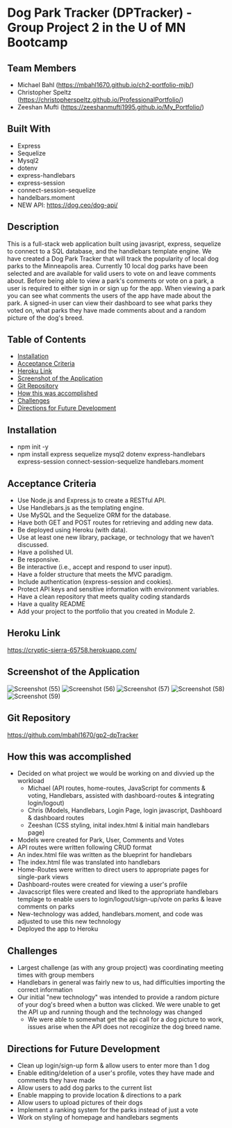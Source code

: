# Dog Park Tracker (DPTracker) - Group Project 2 in the U of MN Bootcamp

## Team Members
* Michael Bahl (https://mbahl1670.github.io/ch2-portfolio-mjb/)
* Christopher Speltz (https://christopherspeltz.github.io/ProfessionalPortfolio/)
* Zeeshan Mufti (https://zeeshanmufti1995.github.io/My_Portfolio/)
  

## Built With
* Express
* Sequelize
* Mysql2
* dotenv
* express-handlebars
* express-session
* connect-session-sequelize
* handelbars.moment
* NEW API: https://dog.ceo/dog-api/

## Description
This is a full-stack web application built using javasript, express, sequelize to connect to a SQL database, and the handlebars template engine.  We have created a Dog Park Tracker that will track the popularity of local dog parks to the Minneapolis area.  Currently 10 local dog parks have been selected and are available for valid users to vote on and leave comments about.  Before being able to view a park's comments or vote on a park, a user is required to either sign in or sign up for the app.  When viewing a park you can see what comments the users of the app have made about the park.  A signed-in user can view their dashboard to see what parks they voted on, what parks they have made comments about and a random picture of the dog's breed.


## Table of Contents
* [Installation](#installation)
* [Acceptance Criteria](#acceptance-criteria)
* [Heroku Link](#heroku-link)
* [Screenshot of the Application](#screenshot-of-the-application)
* [Git Repository](#git-repository)
* [How this was accomplished](#how-this-was-accomplished)
* [Challenges](#challenges)
* [Directions for Future Development](#directions-for-future-development)

## Installation
* npm init -y
* npm install express sequelize mysql2 dotenv express-handlebars express-session connect-session-sequelize handlebars.moment


## Acceptance Criteria
* Use Node.js and Express.js to create a RESTful API.
* Use Handlebars.js as the templating engine.
* Use MySQL and the Sequelize ORM for the database.
* Have both GET and POST routes for retrieving and adding new data.
* Be deployed using Heroku (with data).
* Use at least one new library, package, or technology that we haven’t discussed. 
* Have a polished UI.
* Be responsive.
* Be interactive (i.e., accept and respond to user input).
* Have a folder structure that meets the MVC paradigm.
* Include authentication (express-session and cookies).
* Protect API keys and sensitive information with environment variables.
* Have a clean repository that meets quality coding standards 
* Have a quality README 
* Add your project to the portfolio that you created in Module 2.


## Heroku Link
https://cryptic-sierra-65758.herokuapp.com/

## Screenshot of the Application
![Screenshot (55)](https://user-images.githubusercontent.com/90292697/151611620-6fd69786-4743-411e-a763-7d0cb14fa156.png)
![Screenshot (56)](https://user-images.githubusercontent.com/90292697/151611628-4ebe612d-a030-4074-9326-be785522dbb6.png)
![Screenshot (57)](https://user-images.githubusercontent.com/90292697/151611634-3b2cd18f-7899-4933-84bc-7c26e9d1e640.png)
![Screenshot (58)](https://user-images.githubusercontent.com/90292697/151611645-21b4113b-c78f-46f2-bfc9-90d841d622f4.png)
![Screenshot (59)](https://user-images.githubusercontent.com/90292697/151611658-6b14187c-52ca-481b-bd5d-2b02bccd5b69.png)

## Git Repository
https://github.com/mbahl1670/gp2-dpTracker


## How this was accomplished
* Decided on what project we would be working on and divvied up the workload    
  * Michael (API routes, home-routes, JavaScript for comments & voting, Handlebars, assisted with dashboard-routes & integrating login/logout)
  * Chris (Models, Handlebars, Login Page, login javascript, Dashboard & dashboard routes
  * Zeeshan (CSS styling, inital index.html & initial main handlebars page)
* Models were created for Park, User, Comments and Votes
* API routes were written following CRUD format
* An index.html file was written as the blueprint for handlebars
* The index.html file was translated into handlebars
* Home-Routes were written to direct users to appropriate pages for single-park views
* Dashboard-routes were created for viewing a user's profile
* Javacscript files were created and liked to the appropriate handlebars templage to enable users to login/logout/sign-up/vote on parks & leave comments on parks
* New-technology was added, handlebars.moment, and code was adjusted to use this new technology
* Deployed the app to Heroku 


## Challenges
* Largest challenge (as with any group project) was coordinating meeting times with group members
* Handlebars in general was fairly new to us, had difficulties importing the correct information
* Our initial "new technology" was intended to provide a random picture of your dog's breed when a button was clicked.  We were unable to get the API up and running though and the technology was changed
  * We were able to somewhat get the api call for a dog picture to work, issues arise when the API does not recoginize the dog breed name.

## Directions for Future Development
* Clean up login/sign-up form & allow users to enter more than 1 dog
* Enable editing/deletion of a user's profile, votes they have made and comments they have made
* Allow users to add dog parks to the current list
* Enable mapping to provide location & directions to a park
* Allow users to upload pictures of their dogs
* Implement a ranking system for the parks instead of just a vote
* Work on styling of homepage and handlebars segments
